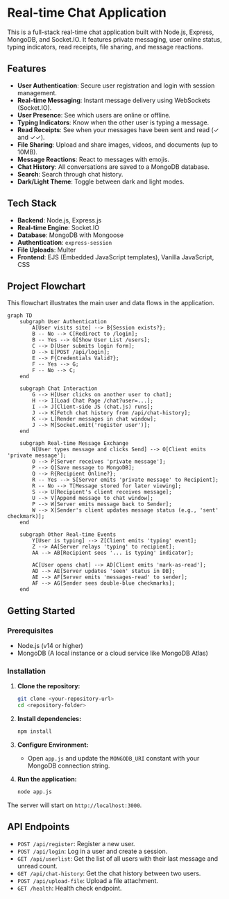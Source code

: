 # Real-time Chat Application

This is a full-stack real-time chat application built with Node.js, Express, MongoDB, and Socket.IO. It features private messaging, user online status, typing indicators, read receipts, file sharing, and message reactions.

## Features

- **User Authentication**: Secure user registration and login with session management.
- **Real-time Messaging**: Instant message delivery using WebSockets (Socket.IO).
- **User Presence**: See which users are online or offline.
- **Typing Indicators**: Know when the other user is typing a message.
- **Read Receipts**: See when your messages have been sent and read (✓ and ✓✓).
- **File Sharing**: Upload and share images, videos, and documents (up to 10MB).
- **Message Reactions**: React to messages with emojis.
- **Chat History**: All conversations are saved to a MongoDB database.
- **Search**: Search through chat history.
- **Dark/Light Theme**: Toggle between dark and light modes.

## Tech Stack

- **Backend**: Node.js, Express.js
- **Real-time Engine**: Socket.IO
- **Database**: MongoDB with Mongoose
- **Authentication**: `express-session`
- **File Uploads**: Multer
- **Frontend**: EJS (Embedded JavaScript templates), Vanilla JavaScript, CSS

## Project Flowchart

This flowchart illustrates the main user and data flows in the application.

```mermaid
graph TD
    subgraph User Authentication
        A[User visits site] --> B{Session exists?};
        B -- No --> C[Redirect to /login];
        B -- Yes --> G[Show User List /users];
        C --> D[User submits login form];
        D --> E[POST /api/login];
        E --> F{Credentials Valid?};
        F -- Yes --> G;
        F -- No --> C;
    end

    subgraph Chat Interaction
        G --> H[User clicks on another user to chat];
        H --> I[Load Chat Page /chat?user=...];
        I --> J[Client-side JS (chat.js) runs];
        J --> K[Fetch chat history from /api/chat-history];
        K --> L[Render messages in chat window];
        J --> M[Socket.emit('register user')];
    end

    subgraph Real-time Message Exchange
        N[User types message and clicks Send] --> O[Client emits 'private message'];
        O --> P[Server receives 'private message'];
        P --> Q[Save message to MongoDB];
        Q --> R{Recipient Online?};
        R -- Yes --> S[Server emits 'private message' to Recipient];
        R -- No --> T[Message stored for later viewing];
        S --> U[Recipient's client receives message];
        U --> V[Append message to chat window];
        P --> W[Server emits message back to Sender];
        W --> X[Sender's client updates message status (e.g., 'sent' checkmark)];
    end

    subgraph Other Real-time Events
        Y[User is typing] --> Z[Client emits 'typing' event];
        Z --> AA[Server relays 'typing' to recipient];
        AA --> AB[Recipient sees '... is typing' indicator];

        AC[User opens chat] --> AD[Client emits 'mark-as-read'];
        AD --> AE[Server updates 'seen' status in DB];
        AE --> AF[Server emits 'messages-read' to sender];
        AF --> AG[Sender sees double-blue checkmarks];
    end
```

## Getting Started

### Prerequisites

- Node.js (v14 or higher)
- MongoDB (A local instance or a cloud service like MongoDB Atlas)

### Installation

1.  **Clone the repository:**
    ```bash
    git clone <your-repository-url>
    cd <repository-folder>
    ```

2.  **Install dependencies:**
    ```bash
    npm install
    ```

3.  **Configure Environment:**
    - Open `app.js` and update the `MONGODB_URI` constant with your MongoDB connection string.

4.  **Run the application:**
    ```bash
    node app.js
    ```

The server will start on `http://localhost:3000`.

## API Endpoints

- `POST /api/register`: Register a new user.
- `POST /api/login`: Log in a user and create a session.
- `GET /api/userlist`: Get the list of all users with their last message and unread count.
- `GET /api/chat-history`: Get the chat history between two users.
- `POST /api/upload-file`: Upload a file attachment.
- `GET /health`: Health check endpoint.